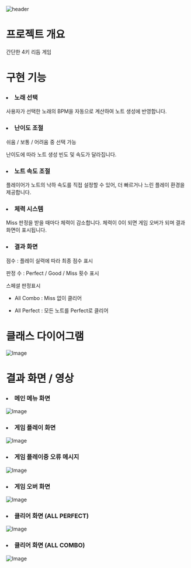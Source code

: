 ![header](https://capsule-render.vercel.app/api?type=soft&color=auto&text=Java%20Mini%20Project&fontSize=40&animation=twinkling)

# 프로젝트 개요
간단한 4키 리듬 게임

# 구현 기능
### <li> 노래 선택
사용자가 선택한 노래의 BPM을 자동으로 계산하여 노트 생성에 반영합니다.

### <li> 난이도 조절
쉬움 / 보통 / 어려움 중 선택 가능

난이도에 따라 노트 생성 빈도 및 속도가 달라집니다.

### <li> 노트 속도 조절
플레이어가 노트의 낙하 속도를 직접 설정할 수 있어, 더 빠르거나 느린 플레이 환경을 제공합니다.

### <li> 체력 시스템
Miss 판정을 받을 때마다 체력이 감소합니다.
체력이 0이 되면 게임 오버가 되며 결과 화면이 표시됩니다.

### <li> 결과 화면
점수 : 플레이 실력에 따라 최종 점수 표시

판정 수 : Perfect / Good / Miss 횟수 표시

스페셜 판정표시

 - All Combo : Miss 없이 클리어

 - All Perfect : 모든 노트를 Perfect로 클리어

# 클래스 다이어그램
![Image](https://github.com/user-attachments/assets/c6a36437-2e13-4f15-abc2-31ec151b4328)

# 결과 화면 / 영상

### <li> 메인 메뉴 화면
![Image](https://github.com/user-attachments/assets/c9b6e8c2-f695-4b75-a6be-fbd346165de7)

### <li> 게임 플레이 화면
![Image](https://github.com/user-attachments/assets/b3de7f46-7231-4ede-8f0c-5dd813953a33)

### <li> 게임 플레이중 오류 메시지
![Image](https://github.com/user-attachments/assets/ce4f0c7f-8dc3-42f5-8051-b8e4e8ce0777)

### <li> 게임 오버 화면
![Image](https://github.com/user-attachments/assets/2e947d97-d22c-4f0d-9c23-9d42a4d71455)

### <li> 클리어 화면 (ALL PERFECT)
![Image](https://github.com/user-attachments/assets/b8a67518-43c5-41ef-b425-025d99da4524)

### <li> 클리어 화면 (ALL COMBO)
![Image](https://github.com/user-attachments/assets/6b783fa2-272b-4133-9120-98f066c959d9)

